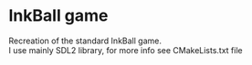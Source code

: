 # InkBall game

Recreation of the standard InkBall game.  
I use mainly SDL2 library, for more info see CMakeLists.txt file